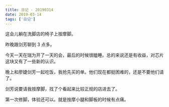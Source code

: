 ```yaml
---
title: 日记 - 20190314
date: 2019-03-14
tags: ['日记']
---
```


这会儿躺在洗脚店的椅子上按摩脚。

昨晚跟剑芳聊到 3 点多。

今天一天在瑞为开了一天的会，最后的时候很瞌睡。总的来说还是有收益，对芯片这块又有了一些新的认识。

晚上和廖婕剑芳一起吃饭，我抢先买的单。他们现在都挺困难的，还是不要他们请了。

剑芳说要请我按摩脚，找了个看起来比较正规的店进去了。

第一次修脚，体验还可以。就是按摩小腿和脚板的时候有点痛。
